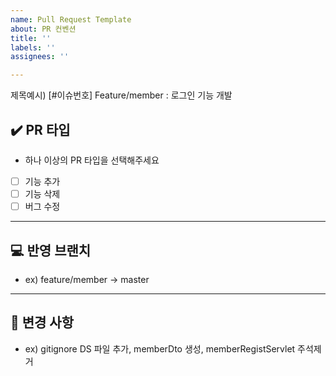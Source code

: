 ```yaml
---
name: Pull Request Template
about: PR 컨벤션
title: ''
labels: ''
assignees: ''

---
```


제목예시) [#이슈번호] Feature/member : 로그인 기능 개발


## :heavy_check_mark: PR 타입 ## 
- 하나 이상의 PR 타입을 선택해주세요
- [ ] 기능 추가
- [ ] 기능 삭제
- [ ] 버그 수정

---
## :computer: 반영 브랜치 ## 
- ex) feature/member -> master


---
## :bookmark_tabs: 변경 사항 ## 
- ex) gitignore DS 파일 추가, memberDto 생성, memberRegistServlet 주석제거
